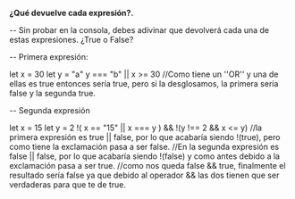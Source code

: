 **¿Qué devuelve cada expresión?.**

-- Sin probar en la consola, debes adivinar que devolverá cada una de estas expresiones. ¿True o False?

-- Primera expresión:

let x = 30
let y = "a"
y === "b" || x >= 30 //Como tiene un ''OR'' y una de ellas es true entonces sería true, pero si la desglosamos, la primera sería false y la segunda true.

-- Segunda expresión

let x = 15
let y = 2
!( x == "15" || x === y )  && !(y !== 2 && x <= y) 
//la primera expresión es true || false, por lo que acabaría siendo !(true), pero como tiene la exclamación pasa a ser false.
//En la segunda expresión es false || false, por lo que acabaría siendo !(false) y como antes debido a la exclamación pasa a ser true.
//como nos queda false && true, finalmente el resultado sería false ya que debido al operador && las dos tienen que ser verdaderas para que te de true. 
